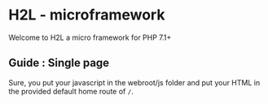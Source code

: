 # H2L - microframework

Welcome to H2L a micro framework for PHP 7.1+

## Guide : Single page

Sure, you put your javascript in the webroot/js folder and put your HTML in the provided default home route of `/`.
